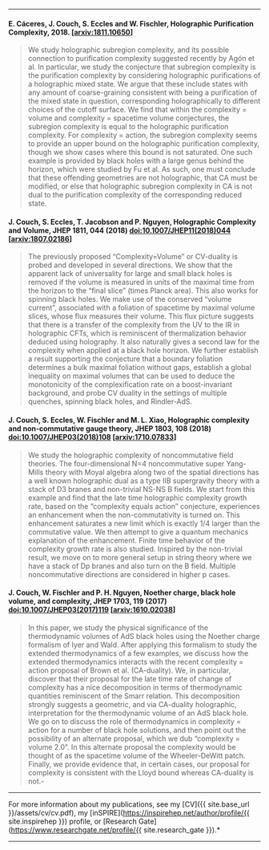 

********************
#### E. Cáceres, J. Couch, S. Eccles and W. Fischler, **Holographic Purification Complexity**, 2018. [[arxiv:1811.10650](https://arxiv.org/abs/1811.10650)]

> We study holographic subregion complexity, and its possible connection to purification complexity suggested recently by Agón et al. In particular, we study the conjecture that subregion complexity is the purification complexity by considering holographic purifications of a holographic mixed state. We argue that these include states with any amount of coarse-graining consistent with being a purification of the mixed state in question, corresponding holographically to different choices of the cutoff surface. We find that within the complexity = volume and complexity = spacetime volume conjectures, the subregion complexity is equal to the holographic purification complexity. For complexity = action, the subregion complexity seems to provide an upper bound on the holographic purification complexity, though we show cases where this bound is not saturated. One such example is provided by black holes with a large genus behind the horizon, which were studied by Fu et al. As such, one must conclude that these offending geometries are not holographic, that CA must be modified, or else that holographic subregion complexity in CA is not dual to the purification complexity of the corresponding reduced state.

#### J. Couch, S. Eccles, T. Jacobson and P. Nguyen, **Holographic Complexity and Volume**, JHEP **1811**, 044 (2018) [doi:10.1007/JHEP11(2018)044](https://doi.org/10.1007/JHEP11(2018)044) [[arxiv:1807.02186](https://arxiv.org/abs/1807.02186)]

> The previously proposed “Complexity=Volume” or CV-duality is probed and developed in several directions. We show that the apparent lack of universality for large and small black holes is removed if the volume is measured in units of the maximal time from the horizon to the “final slice” (times Planck area). This also works for spinning black holes. We make use of the conserved “volume current”, associated with a foliation of spacetime by maximal volume slices, whose flux measures their volume. This flux picture suggests that there is a transfer of the complexity from the UV to the IR in holographic CFTs, which is reminiscent of thermalization behavior deduced using holography. It also naturally gives a second law for the complexity when applied at a black hole horizon. We further establish a result supporting the conjecture that a boundary foliation determines a bulk maximal foliation without gaps, establish a global inequality on maximal volumes that can be used to deduce the monotonicity of the complexification rate on a boost-invariant background, and probe CV duality in the settings of multiple quenches, spinning black holes, and Rindler-AdS.


#### J. Couch, S. Eccles, W. Fischler and M. L. Xiao, **Holographic complexity and non-commutative gauge theory**, JHEP **1803**, 108 (2018) [doi:10.1007/JHEP03(2018)108](https://doi.org/10.1007/JHEP03(2018)108) [[arxiv:1710.07833](https://arxiv.org/abs/1710.07833)]

> We study the holographic complexity of noncommutative field theories. The four-dimensional N=4 noncommutative super Yang-Mills theory with Moyal algebra along two of the spatial directions has a well known holographic dual as a type IIB supergravity theory with a stack of D3 branes and non-trivial NS-NS B fields. We start from this example and find that the late time holographic complexity growth rate, based on the “complexity equals action” conjecture, experiences an enhancement when the non-commutativity is turned on. This enhancement saturates a new limit which is exactly 1/4 larger than the commutative value. We then attempt to give a quantum mechanics explanation of the enhancement. Finite time behavior of the complexity growth rate is also studied. Inspired by the non-trivial result, we move on to more general setup in string theory where we have a stack of Dp branes and also turn on the B field. Multiple noncommutative directions are considered in higher p cases.


#### J. Couch, W. Fischler and P. H. Nguyen, **Noether charge, black hole volume, and complexity**, JHEP **1703**, 119 (2017) [doi:10.1007/JHEP03(2017)119](https://doi.org/10.1007/JHEP03(2017)119) [[arxiv:1610.02038](https://arxiv.org/abs/1610.02038)]

> In this paper, we study the physical significance of the thermodynamic volumes of AdS black holes using the Noether charge formalism of Iyer and Wald. After applying this formalism to study the extended thermodynamics of a few examples, we discuss how the extended thermodynamics interacts with the recent complexity = action proposal of Brown et al. (CA-duality). We, in particular, discover that their proposal for the late time rate of change of complexity has a nice decomposition in terms of thermodynamic quantities reminiscent of the Smarr relation. This decomposition strongly suggests a geometric, and via CA-duality holographic, interpretation for the thermodynamic volume of an AdS black hole. We go on to discuss the role of thermodynamics in complexity = action for a number of black hole solutions, and then point out the possibility of an alternate proposal, which we dub “complexity = volume 2.0”. In this alternate proposal the complexity would be thought of as the spacetime volume of the Wheeler-DeWitt patch. Finally, we provide evidence that, in certain cases, our proposal for complexity is consistent with the Lloyd bound whereas CA-duality is not.-

**************************************

For more information about my publications, see my [CV]({{ site.base_url }}/assets/cv/cv.pdf), my [inSPIRE](https://inspirehep.net/author/profile/{{ site.inspirehep }}) profile, or [Research Gate](https://www.researchgate.net/profile/{{ site.research_gate }}).*

**************************************
